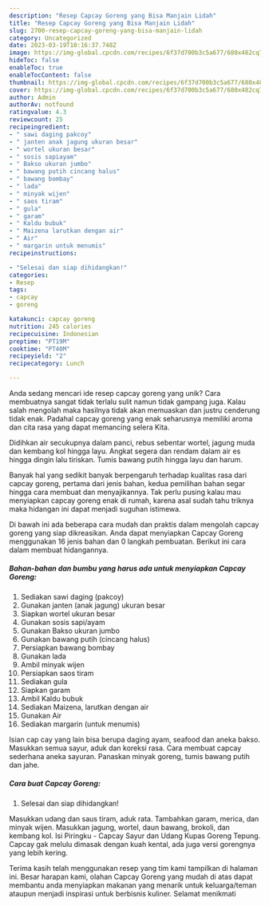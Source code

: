 ```yaml
---
description: "Resep Capcay Goreng yang Bisa Manjain Lidah"
title: "Resep Capcay Goreng yang Bisa Manjain Lidah"
slug: 2700-resep-capcay-goreng-yang-bisa-manjain-lidah
category: Uncategorized
date: 2023-03-19T10:16:37.748Z
image: https://img-global.cpcdn.com/recipes/6f37d700b3c5a677/680x482cq70/capcay-goreng-foto-resep-utama.jpg
hideToc: false
enableToc: true
enableTocContent: false
thumbnail: https://img-global.cpcdn.com/recipes/6f37d700b3c5a677/680x482cq70/capcay-goreng-foto-resep-utama.jpg
cover: https://img-global.cpcdn.com/recipes/6f37d700b3c5a677/680x482cq70/capcay-goreng-foto-resep-utama.jpg
author: Admin
authorAv: notfound
ratingvalue: 4.3
reviewcount: 25
recipeingredient:
- " sawi daging pakcoy"
- " janten anak jagung ukuran besar"
- " wortel ukuran besar"
- " sosis sapiayam"
- " Bakso ukuran jumbo"
- " bawang putih cincang halus"
- " bawang bombay"
- " lada"
- " minyak wijen"
- " saos tiram"
- " gula"
- " garam"
- " Kaldu bubuk"
- " Maizena larutkan dengan air"
- " Air"
- " margarin untuk menumis"
recipeinstructions:

- "Selesai dan siap dihidangkan!"
categories:
- Resep
tags:
- capcay
- goreng

katakunci: capcay goreng 
nutrition: 245 calories
recipecuisine: Indonesian
preptime: "PT19M"
cooktime: "PT40M"
recipeyield: "2"
recipecategory: Lunch

---
```





Anda sedang mencari ide resep capcay goreng yang unik? Cara membuatnya sangat tidak terlalu sulit namun tidak gampang juga. Kalau salah mengolah maka hasilnya tidak akan memuaskan dan justru cenderung tidak enak. Padahal capcay goreng yang enak seharusnya memiliki aroma dan cita rasa yang dapat memancing selera Kita.





Didihkan air secukupnya dalam panci, rebus sebentar wortel, jagung muda dan kembang kol hingga layu. Angkat segera dan rendam dalam air es hingga dingin lalu tiriskan. Tumis bawang putih hingga layu dan harum.

Banyak hal yang sedikit banyak berpengaruh terhadap kualitas rasa dari capcay goreng, pertama dari jenis bahan, kedua pemilihan bahan segar hingga cara membuat dan menyajikannya. Tak perlu pusing kalau mau menyiapkan capcay goreng enak di rumah, karena asal sudah tahu triknya maka hidangan ini dapat menjadi suguhan istimewa.






Di bawah ini ada beberapa cara mudah dan praktis dalam mengolah capcay goreng yang siap dikreasikan. Anda dapat menyiapkan Capcay Goreng menggunakan 16 jenis bahan dan 0 langkah pembuatan. Berikut ini cara dalam membuat hidangannya.

<!--inarticleads1-->

##### Bahan-bahan dan bumbu yang harus ada untuk menyiapkan Capcay Goreng:

1. Sediakan  sawi daging (pakcoy)
1. Gunakan  janten (anak jagung) ukuran besar
1. Siapkan  wortel ukuran besar
1. Gunakan  sosis sapi/ayam
1. Gunakan  Bakso ukuran jumbo
1. Gunakan  bawang putih (cincang halus)
1. Persiapkan  bawang bombay
1. Gunakan  lada
1. Ambil  minyak wijen
1. Persiapkan  saos tiram
1. Sediakan  gula
1. Siapkan  garam
1. Ambil  Kaldu bubuk
1. Sediakan  Maizena, larutkan dengan air
1. Gunakan  Air
1. Sediakan  margarin (untuk menumis)


Isian cap cay yang lain bisa berupa daging ayam, seafood dan aneka bakso. Masukkan semua sayur, aduk dan koreksi rasa. Cara membuat capcay sederhana aneka sayuran. Panaskan minyak goreng, tumis bawang putih dan jahe. 

<!--inarticleads2-->

##### Cara buat Capcay Goreng:


1. Selesai dan siap dihidangkan!

Masukkan udang dan saus tiram, aduk rata. Tambahkan garam, merica, dan minyak wijen. Masukkan jagung, wortel, daun bawang, brokoli, dan kembang kol. Isi Piringku - Capcay Sayur dan Udang Kupas Goreng Tepung. Capcay gak melulu dimasak dengan kuah kental, ada juga versi gorengnya yang lebih kering. 

Terima kasih telah menggunakan resep yang tim kami tampilkan di halaman ini. Besar harapan kami, olahan Capcay Goreng yang mudah di atas dapat membantu anda menyiapkan makanan yang menarik untuk keluarga/teman ataupun menjadi inspirasi untuk berbisnis kuliner. Selamat menikmati
